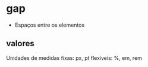 # gap

- Espaços entre os elementos

## valores

Unidades de medidas
fixas: px, pt
flexíveis: %, em, rem

